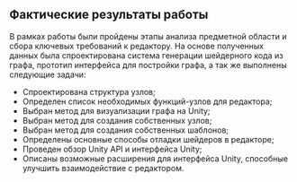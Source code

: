 ## Фактические результаты работы 
В рамках работы были пройдены этапы анализа предметной области и сбора ключевых требований к редактору. На основе полученных данных была спроектирована система генерации шейдерного кода из графа, прототип интерфейса для постройки графа, а так же выполнены следующие задачи:
* Спроектирована структура узлов;
* Определен список необходимых функций-узлов для редактора;
* Выбран метод для визуализации графа на Unity;
* Выбран метод для создания собственных узлов;
* Выбран метод для создания собственных шаблонов;
* Определены основные способы отладки шейдеров в редакторе;
* Проведен обзор Unity API и интерфейса Unity;
* Описаны возможные расширения для интерфейса Unity, способные улучшить взаимодействие с редактором.




